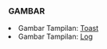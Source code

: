 ### GAMBAR
<li>Gambar Tampilan: <a href="https://github.com/Azmi-fauzan/Log-Toast/blob/master/Toast.png">Toast</a></li>
<li>Gambar Tampilan: <a href="https://github.com/Azmi-fauzan/Log-Toast/blob/master/Log.png">Log</a></li>
